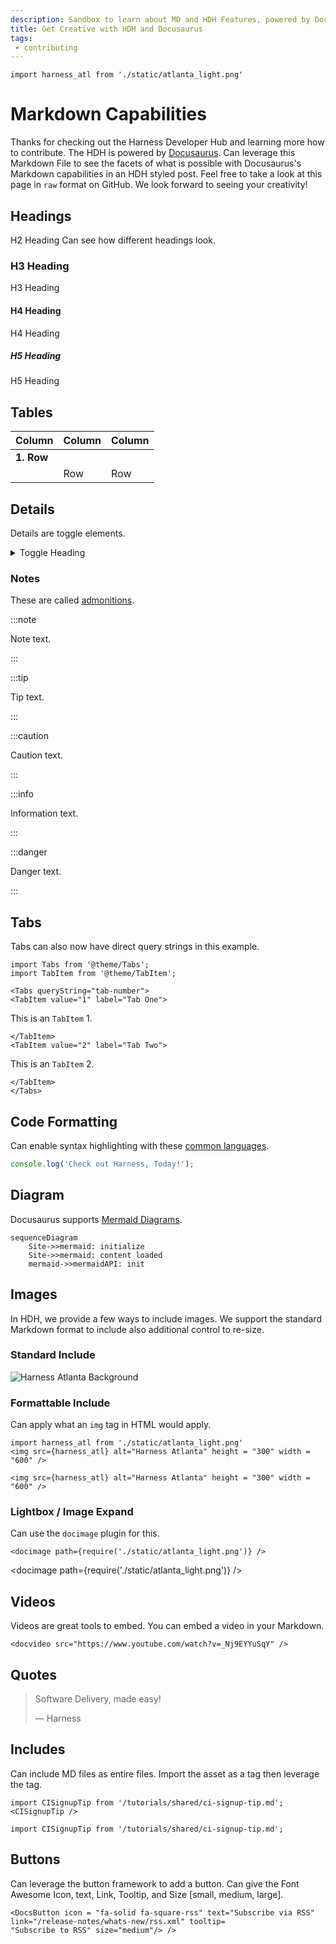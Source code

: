 ```yaml
---
description: Sandbox to learn about MD and HDH Features, powered by Docusaurus
title: Get Creative with HDH and Docusaurus
tags: 
 - contributing
---
```


```mdx-code-block
import harness_atl from './static/atlanta_light.png'
```

# Markdown Capabilities

Thanks for checking out the Harness Developer Hub and learning more how to contribute. The HDH is powered by [Docusaurus](https://docusaurus.io/). Can leverage this Markdown File to see the facets of what is possible with Docusaurus's Markdown capabilities in an HDH styled post. Feel free to take a look at this page in `raw` format on GitHub. We look forward to seeing your creativity! 


## Headings
H2 Heading
Can see how different headings look. 

### H3 Heading
H3 Heading

#### H4 Heading
H4 Heading

##### H5 Heading
H5 Heading

## Tables

| Column       | Column | Column                                                                                                                                                              
| :------------------------------ | :------------------------------ | :------------------------------ | 
|**1. Row** | | |
|| Row | Row |

	
## Details
Details are toggle elements. 

<details>
  <summary>Toggle Heading</summary>
  <div>
    <div>This is the detailed content</div>
    <br/>
    <details>
      <summary>
        Nested Toggle
      </summary>
      <div>
       This is the nested detailed content
      </div>
    </details>
  </div>
</details>

### Notes

These are called [admonitions](https://docusaurus.io/docs/markdown-features/admonitions).

:::note

Note text.

:::

:::tip

Tip text.

:::

:::caution

Caution text.

:::

:::info

Information text.

:::

:::danger

Danger text.

:::

## Tabs
Tabs can also now have direct query strings in this example.


```mdx-code-block
import Tabs from '@theme/Tabs';
import TabItem from '@theme/TabItem';
```

```mdx-code-block
<Tabs queryString="tab-number">
<TabItem value="1" label="Tab One">
```

This is an `TabItem` 1.

```mdx-code-block
</TabItem>
<TabItem value="2" label="Tab Two">
```

This is an `TabItem` 2.

```mdx-code-block
</TabItem>
</Tabs>
```

## Code Formatting
Can enable syntax highlighting with these [common languages](https://github.com/FormidableLabs/prism-react-renderer/blob/master/src/vendor/prism/includeLangs.js). 

```js
console.log('Check out Harness, Today!');
```

## Diagram

Docusaurus supports [Mermaid Diagrams](https://mermaid.js.org/config/configuration.html). 

```mermaid
sequenceDiagram
	Site->>mermaid: initialize
	Site->>mermaid: content loaded
	mermaid->>mermaidAPI: init
```

## Images
In HDH, we provide a few ways to include images. We support the standard Markdown format to include also additional control to re-size. 

### Standard Include
![Harness Atlanta Background](static/atlanta_light.png)

### Formattable Include
Can apply what an `img` tag in HTML would apply. 

```
import harness_atl from './static/atlanta_light.png'
<img src={harness_atl} alt="Harness Atlanta" height = "300" width = "600" />

```

```mdx-code-block
<img src={harness_atl} alt="Harness Atlanta" height = "300" width = "600" />
```

### Lightbox / Image Expand
Can use the `docimage` plugin for this. 

```
<docimage path={require('./static/atlanta_light.png')} />
```

<docimage path={require('./static/atlanta_light.png')} />

## Videos	

Videos are great tools to embed. You can embed a video in your Markdown.

```
<docvideo src="https://www.youtube.com/watch?v=_Nj9EYYuSqY" />
```


<docvideo src="https://www.youtube.com/watch?v=_Nj9EYYuSqY" />

## Quotes
> Software Delivery, made easy!
>
> — Harness

## Includes
Can include MD files as entire files. Import the asset as a tag then
leverage the tag. 

```
import CISignupTip from '/tutorials/shared/ci-signup-tip.md';
<CISignupTip />
```


```mdx-code-block
import CISignupTip from '/tutorials/shared/ci-signup-tip.md';
```

<CISignupTip />

## Buttons
Can leverage the button framework to add a button. Can give the Font Awesome Icon, text, Link, Tooltip, 
and Size [small, medium, large].

```
<DocsButton icon = "fa-solid fa-square-rss" text="Subscribe via RSS" link="/release-notes/whats-new/rss.xml" tooltip=
"Subscribe to RSS" size="medium"/> />
```

<DocsButton icon = "fa-solid fa-square-rss" text="Subscribe via RSS" link="/release-notes/whats-new/rss.xml" tooltip=
"Subscribe to RSS" size="medium"/>